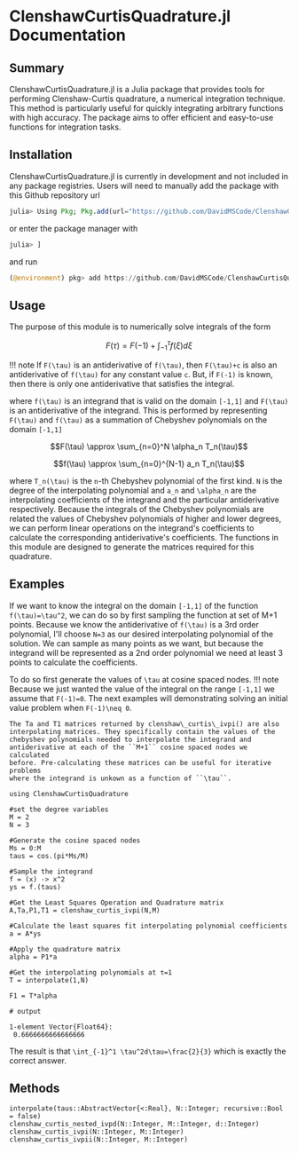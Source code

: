 # ClenshawCurtisQuadrature.jl Documentation

## Summary

ClenshawCurtisQuadrature.jl is a Julia package that provides tools for
performing Clenshaw-Curtis quadrature, a numerical integration technique. This
method is particularly useful for quickly integrating arbitrary functions with
high accuracy. The package aims to offer efficient and easy-to-use functions
for integration tasks.

## Installation
ClenshawCurtisQuadrature.jl is currently in development and not included in any
package registries. Users will need to manually add the package with this
Github repository url
```Julia
julia> Using Pkg; Pkg.add(url="https://github.com/DavidMSCode/ClenshawCurtisQuadrature.jl")
```
or enter the package manager with 
```julia
julia> ]
```
and run
```julia
(@environment) pkg> add https://github.com/DavidMSCode/ClenshawCurtisQuadrature.jl
```

## Usage
The purpose of this module is to numerically solve integrals of the form

```math
F(\tau) = F(-1) + \int_{-1}^{\tau}f(\xi)d\xi
```
!!! note
    If ``F(\tau)`` is an antiderivative of ``f(\tau)``, then ``F(\tau)+c`` is
    also an antiderivative of ``f(\tau)`` for any constant value ``c``. But, if
    ``F(-1)`` is known, then there is only one antiderivative that satisfies the
    integral.

where ``f(\tau)`` is an integrand that is valid on the domain ``[-1,1]`` and
``F(\tau)`` is an antiderivative of the integrand. This is performed by
representing ``F(\tau)`` and ``f(\tau)`` as a summation of Chebyshev
polynomials on the domain ``[-1,1]``

```math
F(\tau) \approx \sum_{n=0}^N \alpha_n T_n(\tau)
```

```math
f(\tau) \approx \sum_{n=0}^{N-1} a_n T_n(\tau)
```
where ``T_n(\tau)`` is the ``n``-th Chebyshev polynomial of the first kind.
``N`` is the degree of the interpolating polynomial and ``a_n`` and ``\alpha_n``
are the interpolating coefficients of the integrand and the particular
antiderivative respectively. Because the integrals of the Chebyshev polynomials
are related the values of Chebyshev polynomials of higher and lower degrees, we
can perform linear operations on the integrand's coefficients to calculate
the corresponding antiderivative's coefficients. The functions in this module
are designed to generate the matrices required for this quadrature.

## Examples
If we want to know the integral on the domain ``[-1,1]`` of the function
``f(\tau)=\tau^2``, we can do so by first sampling the function at set of M+1
points. Because we know the antiderivative of ``f(\tau)`` is a 3rd order
polynomial, I'll choose ``N=3`` as our desired interpolating polynomial of the
solution. We can sample as many points as we want, but because the integrand
will be represented as a 2nd order polynomial we need at least 3 points to
calculate the coefficients.

To do so first generate the values of ``\tau`` at cosine spaced nodes.
!!! note
    Because we just wanted the value of the integral on the range ``[-1,1]`` 
    we assume that ``F(-1)=0``. The next examples will demonstrating solving
    an initial value problem when ``F(-1)\neq 0``.

    The Ta and T1 matrices returned by clenshaw\_curtis\_ivpi() are also
    interpolating matrices. They specifically contain the values of the
    chebyshev polynomials needed to interpolate the integrand and
    antiderivative at each of the ``M+1`` cosine spaced nodes we calculated
    before. Pre-calculating these matrices can be useful for iterative problems
    where the integrand is unkown as a function of ``\tau``.

```jldoctest
using ClenshawCurtisQuadrature

#set the degree variables
M = 2
N = 3

#Generate the cosine spaced nodes
Ms = 0:M
taus = cos.(pi*Ms/M)

#Sample the integrand
f = (x) -> x^2
ys = f.(taus)

#Get the Least Squares Operation and Quadrature matrix
A,Ta,P1,T1 = clenshaw_curtis_ivpi(N,M)

#Calculate the least squares fit interpolating polynomial coefficients
a = A*ys

#Apply the quadrature matrix
alpha = P1*a

#Get the interpolating polynomials at τ=1
T = interpolate(1,N)

F1 = T*alpha

# output

1-element Vector{Float64}:
 0.6666666666666666
```
The result is that ``\int_{-1}^1 \tau^2d\tau=\frac{2}{3}`` which is exactly the
correct answer.


## Methods

```@docs
interpolate(taus::AbstractVector{<:Real}, N::Integer; recursive::Bool = false)
clenshaw_curtis_nested_ivpd(N::Integer, M::Integer, d::Integer)
clenshaw_curtis_ivpi(N::Integer, M::Integer)
clenshaw_curtis_ivpii(N::Integer, M::Integer)
```